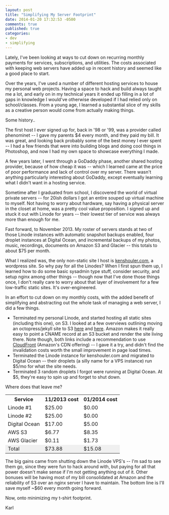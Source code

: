 ```yaml
---
layout: post
title: "Simplifying My Server Footprint"
date: 2014-01-20 17:32:53 -0500
comments: true
published: true
categories:
- dev
- simplifying
---
```


Lately, I've been looking at ways to cut down on recurring monthly payments for services, subscriptions, and utilities. The costs associated with keeping web servers have added up in recent history and seemed like a good place to start.

Over the years, I've used a number of different hosting services to house my personal web projects. Having a space to hack and build always taught me a lot, and early on in my technical years it ended up filling in a lot of gaps in knowledge I would've otherwise developed if I had relied only on school/classes. From a young age, I learned a substantial slice of my skills as a creative person would come from actually making things.

Some history..

The first host I ever signed up for, back in '98 or '99, was a provider called phenominet -- I gave my parents $4 every month, and they paid my bill. It was great, and looking back probably some of the best money I ever spent -- I had a few friends that were into building blogs and doing cool things in Photoshop, and now I had my own space to showcase everything I made.

A few years later, I went through a GoDaddy phase, another shared hosting provider, because of how cheap it was -- which I learned came at the price of poor performance and lack of control over my server. There wasn't anything particularly interesting about GoDaddy, except eventually learning what I didn't want in a hosting service.

Sometime after I graduated from school, I discovered the world of virtual private servers -- for 20ish dollars I got an entire souped up virtual machine to myself. Not having to worry about hardware, say having a physical server in the closet at home, was a pretty cool value proposition. I signed up and stuck it out with Linode for years -- their lowest tier of service was always more than enough for me.

Fast forward, to November 2013. My roster of servers stands at two of those Linode instances with automatic snapshot backups enabled, four droplet instances at Digital Ocean, and incremental backups of my photos, music, recordings, documents on Amazon S3 and Glacier -- this totals to about $75 per month.

What I realized was, the only non-static site I host is [kenshouler.com](http://kenshouler.com), a wordpress site. So why pay for all the Linodes? When I first spun them up, I learned how to do some basic sysadmin type stuff, consider security, and setup nginx among other things -- though now that I've done those things once, I don't really care to worry about that layer of involvement for a few low-traffic static sites. It's over-engineered.

In an effort to cut down on my monthly costs, with the added benefit of simplifying and abstracting out the whole task of managing a web server, I did a few things.

- Terminated my personal Linode, and started hosting all static sites (including this one), on S3. I looked at a few overviews outlining moving an octopress/jekyll site to S3 [here](https://snikt.net/blog/2012/11/03/moving-octopress-to-amazon-s3-and-cloudfront/) and [here](http://www.ryanonrails.com/blog/2013/05/13/hosting-octopress-with-amazon-s3-and-cloudfront/). Amazon makes it really easy to point a CNAME record at an S3 bucket and render the site living there. Note though, both links include a recommendation to use [CloudFront](http://en.wikipedia.org/wiki/Amazon_CloudFront) (Amazon's CDN offering) -- I gave it a try, and didn't find the invalidation costs worth the small improvement in page load times.
- Terminated the Linode instance for kenshouler.com and migrated to Digital Ocean -- their droplets (a silly name for a VPS instance) run $5/mo for what the site needs.
- Terminated 3 random droplets I forgot were running at Digital Ocean. At $5, they're easy to spin up and forget to shut down.

Where does that leave me?
<table class="tg-table-light center">
  <tr>
    <th>Service</th>
    <th class="tg-right">11/2013 cost</th>
    <th class="tg-right">01/2014 cost</th>
  </tr>
  <tr class="tg-even">
    <td style="background-color: #ffffff">Linode #1</td>
    <td class="tg-right" style="background-color: #ffffff">$25.00</td>
    <td class="tg-right" style="background-color: #ffffff">$0.00</td>
  </tr>
  <tr>
    <td style="background-color: #ffffff">Linode #2</td>
    <td class="tg-right" style="background-color: #ffffff">$25.00</td>
    <td class="tg-right" style="background-color: #ffffff">$0.00</td>
  </tr>
  <tr class="tg-even">
    <td style="background-color: #ffffff">Digital Ocean</td>
    <td class="tg-right" style="background-color: #ffffff">$17.00</td>
    <td class="tg-right" style="background-color: #ffffff">$5.00</td>
  </tr>
  <tr>
    <td style="background-color: #ffffff">AWS S3</td>
    <td class="tg-right" style="background-color: #ffffff">$6.77</td>
    <td class="tg-right" style="background-color: #ffffff">$8.35</td>
  </tr>
  <tr class="tg-even">
    <td style="background-color: #ffffff">AWS Glacier</td>
    <td class="tg-right" style="background-color: #ffffff">$0.11</td>
    <td class="tg-right" style="background-color: #ffffff">$1.73</td>
  </tr>
  <tr>
    <td class="tg-bf" style="background-color: #F0F0F0">Total</td>
    <td class="tg-right tg-bf" style="background-color: #F0F0F0">$73.88</td>
    <td class="tg-right tg-bf" style="background-color: #F0F0F0">$15.08</td>
  </tr>
</table>

The big gains came from shutting down the Linode VPS's -- I'm sad to see them go, since they were fun to hack around with, but paying for all that power doesn't make sense if I'm not getting anything out of it. Other bonuses will be having most of my bill consolidated at Amazon and the reliability of S3 over an nginx server I have to maintain. The bottom line is I'll save myself ~$60 every month going forward.

Now, onto minimizing my t-shirt footprint.

Karl



